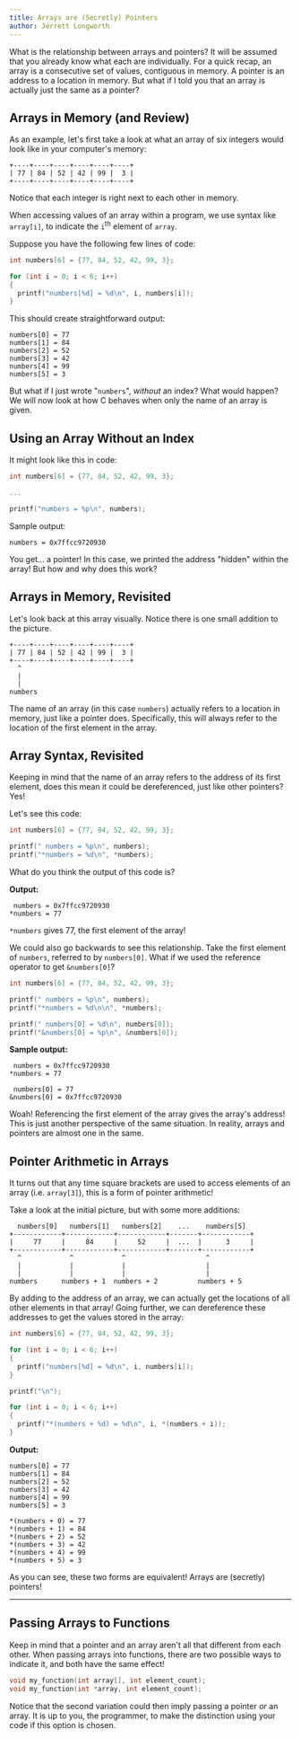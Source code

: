 ```yaml
---
title: Arrays are (Secretly) Pointers
author: Jerrett Longworth
---
```


What is the relationship between arrays and pointers? It will be assumed that you already know what each are individually. For a quick recap, an array is a consecutive set of values, contiguous in memory. A pointer is an address to a location in memory. But what if I told you that an array is actually just the same as a pointer?


## Arrays in Memory (and Review)

As an example, let's first take a look at what an array of six integers would look like in your computer's memory:

```
+----+----+----+----+----+----+
| 77 | 84 | 52 | 42 | 99 |  3 |
+----+----+----+----+----+----+
```

Notice that each integer is right next to each other in memory.

When accessing values of an array within a program, we use syntax like `array[i]`, to indicate the `i`<sup>th</sup> element of `array`.

Suppose you have the following few lines of code:

``` c
int numbers[6] = {77, 84, 52, 42, 99, 3};

for (int i = 0; i < 6; i++)
{
  printf("numbers[%d] = %d\n", i, numbers[i]);
}
```

This should create straightforward output:

```
numbers[0] = 77
numbers[1] = 84
numbers[2] = 52
numbers[3] = 42
numbers[4] = 99
numbers[5] = 3
```

But what if I just wrote "`numbers`", *without* an index? What would happen? We will now look at how C behaves when only the name of an array is given.


## Using an Array Without an Index

It might look like this in code:

``` c
int numbers[6] = {77, 84, 52, 42, 99, 3};

...

printf("numbers = %p\n", numbers);
```

Sample output:

```
numbers = 0x7ffcc9720930
```

You get... a pointer! In this case, we printed the address "hidden" within the array! But how and why does this work?


## Arrays in Memory, Revisited

Let's look back at this array visually. Notice there is one small addition to the picture.

```
+----+----+----+----+----+----+
| 77 | 84 | 52 | 42 | 99 |  3 |
+----+----+----+----+----+----+
  ^
  |
  |
numbers
```

The name of an array (in this case `numbers`) actually refers to a location in memory, just like a pointer does. Specifically, this will always refer to the location of the first element in the array.


## Array Syntax, Revisited

Keeping in mind that the name of an array refers to the address of its first element, does this mean it could be dereferenced, just like other pointers? Yes!

Let's see this code:

``` c
int numbers[6] = {77, 84, 52, 42, 99, 3};

printf(" numbers = %p\n", numbers);
printf("*numbers = %d\n", *numbers);
```

What do you think the output of this code is?

**Output:**

```
 numbers = 0x7ffcc9720930
*numbers = 77
```

`*numbers` gives 77, the first element of the array!

We could also go backwards to see this relationship. Take the first element of `numbers`, referred to by `numbers[0]`. What if we used the reference operator to get `&numbers[0]`?

``` c
int numbers[6] = {77, 84, 52, 42, 99, 3};

printf(" numbers = %p\n", numbers);
printf("*numbers = %d\n\n", *numbers);

printf(" numbers[0] = %d\n", numbers[0]);
printf("&numbers[0] = %p\n", &numbers[0]);
```

**Sample output:**

```
 numbers = 0x7ffcc9720930
*numbers = 77

 numbers[0] = 77
&numbers[0] = 0x7ffcc9720930
```

Woah! Referencing the first element of the array gives the array's address! This is just another perspective of the same situation. In reality, arrays and pointers are almost one in the same.


## Pointer Arithmetic in Arrays

It turns out that any time square brackets are used to access elements of an array (i.e. `array[3]`), this is a form of pointer arithmetic!

Take a look at the initial picture, but with some more additions:

```
  numbers[0]   numbers[1]   numbers[2]    ...    numbers[5]
+------------+------------+------------+-------+------------+
|     77     |     84     |     52     |  ...  |      3     |
+------------+------------+------------+-------+------------+
  ^            ^            ^                    ^
  |            |            |                    |
  |            |            |                    |
numbers      numbers + 1  numbers + 2          numbers + 5
```

By adding to the address of an array, we can actually get the locations of all other elements in that array! Going further, we can dereference these addresses to get the values stored in the array:

``` c
int numbers[6] = {77, 84, 52, 42, 99, 3};

for (int i = 0; i < 6; i++)
{
  printf("numbers[%d] = %d\n", i, numbers[i]);
}

printf("\n");

for (int i = 0; i < 6; i++)
{
  printf("*(numbers + %d) = %d\n", i, *(numbers + i));
}
```

**Output:**

```
numbers[0] = 77
numbers[1] = 84
numbers[2] = 52
numbers[3] = 42
numbers[4] = 99
numbers[5] = 3

*(numbers + 0) = 77
*(numbers + 1) = 84
*(numbers + 2) = 52
*(numbers + 3) = 42
*(numbers + 4) = 99
*(numbers + 5) = 3
```

As you can see, these two forms are equivalent! Arrays are (secretly) pointers!

---

## Passing Arrays to Functions

Keep in mind that a pointer and an array aren't all that different from each other. When passing arrays into functions, there are two possible ways to indicate it, and both have the same effect!

``` c
void my_function(int array[], int element_count);
void my_function(int *array, int element_count);
```

Notice that the second variation could then imply passing a pointer *or* an array. It is up to you, the programmer, to make the distinction using your code if this option is chosen.
